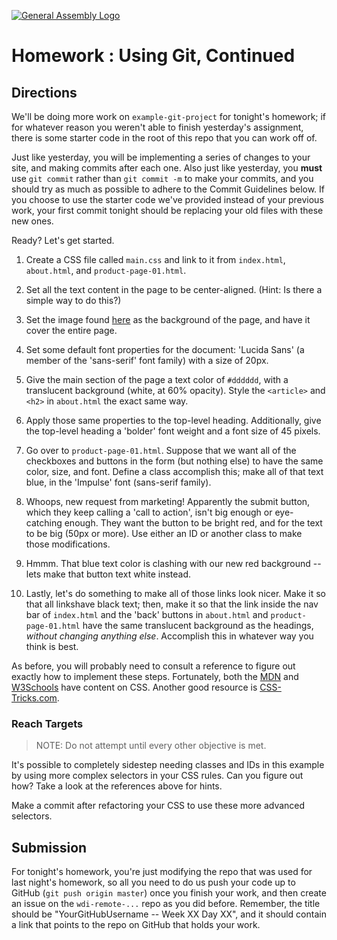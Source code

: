 [![General Assembly Logo](https://camo.githubusercontent.com/1a91b05b8f4d44b5bbfb83abac2b0996d8e26c92/687474703a2f2f692e696d6775722e636f6d2f6b6538555354712e706e67)](https://generalassemb.ly/education/web-development-immersive)

# Homework : Using Git, Continued

<!-- MATERIALS METADATA -->
<!--
  title: 'Using Git, Continued'
  type: homework
  duration: ??
  creators: Matt Brendzel
  competencies: git, html
-->

## Directions

We'll be doing more work on `example-git-project` for tonight's homework; if
for whatever reason you weren't able to finish yesterday's assignment, there is
some starter code in the root of this repo that you can work off of.

Just like yesterday, you will be implementing a series of changes to your site,
and making commits after each one. Also just like yesterday, you **must** use
`git commit` rather than `git commit -m` to make your commits, and you should
try as much as possible to adhere to the Commit Guidelines below. If you choose
to use the starter code we've provided instead of your previous work, your first
commit tonight should be replacing your old files with these new ones.

Ready? Let's get started.

1.  Create a CSS file called `main.css` and link to it from `index.html`,
    `about.html`, and `product-page-01.html`.

2.  Set all the text content in the page to be center-aligned. (Hint: Is there a
    simple way to do this?)

3.  Set the image found [here](https://upload.wikimedia.org/wikipedia/commons/thumb/7/78/Railway_workshop_museum_exhibition_in_Ljubljana%2C_Slovenia.jpg/1024px-Railway_workshop_museum_exhibition_in_Ljubljana%2C_Slovenia.jpg)
    as the background of the page, and have it cover the entire page.

4.  Set some default font properties for the document: 'Lucida Sans' (a member
    of the 'sans-serif' font family) with a size of 20px.

5.  Give the main section of the page a text color of `#dddddd`, with a
    translucent background (white, at 60% opacity). Style the `<article>` and
    `<h2>` in `about.html` the exact same way.

6.  Apply those same properties to the top-level heading. Additionally, give the
    top-level heading a 'bolder' font weight and a font size of 45 pixels.

7.  Go over to `product-page-01.html`. Suppose that we want all of the
    checkboxes and buttons in the form (but nothing else) to have the same
    color, size, and font. Define a class accomplish this; make all of that text
    blue, in the 'Impulse' font (sans-serif family).

8.  Whoops, new request from marketing! Apparently the submit button, which they
    keep calling a 'call to action', isn't big enough or eye-catching enough.
    They want the button to be bright red, and for the text to be big (50px or
    more). Use either an ID or another class to make those modifications.

9.  Hmmm. That blue text color is clashing with our new red background -- lets
    make that button text white instead.

10. Lastly, let's do something to make all of those links look nicer. Make it so
    that all linkshave black text; then, make it so that the link inside the nav
    bar of `index.html` and the 'back' buttons in `about.html` and
    `product-page-01.html` have the same translucent background as the headings,
    _without changing anything else_. Accomplish this in whatever way you think
    is best.

As before, you will probably need to consult a reference to figure out exactly
how to implement these steps. Fortunately, both the
[MDN](https://developer.mozilla.org/en-US/docs/Web/CSS) and
[W3Schools](http://www.w3schools.com/css/default.asp)
have content on CSS. Another good resource is
[CSS-Tricks.com](https://css-tricks.com/).

### Reach Targets

> NOTE: Do not attempt until every other objective is met.

It's possible to completely sidestep needing classes and IDs in this
example by using more complex selectors in your CSS rules. Can you
figure out how? Take a look at the references above for hints.

Make a commit after refactoring your CSS to use these more advanced selectors.

## Submission

For tonight's homework, you're just modifying the repo that was used for last
night's homework, so all you need to do us push your code up to GitHub
(`git push origin master`) once you finish your work, and then create an issue
on the `wdi-remote-...` repo as you did before. Remember, the title should be
"YourGitHubUsername -- Week XX Day XX", and it should contain a link that points
to the repo on GitHub that holds your work.
